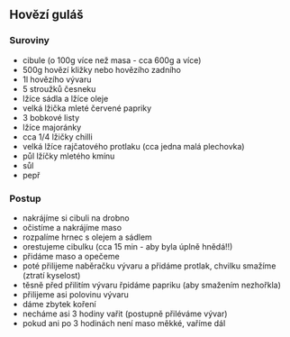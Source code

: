 ## Hovězí guláš

### Suroviny
- cibule (o 100g více než masa - cca 600g a více)
- 500g hovězí kližky nebo hovězího zadního
- 1l hovězího vývaru
- 5 stroužků česneku
- lžíce sádla a lžíce oleje
- velká lžička mleté červené papriky
- 3 bobkové listy
- lžíce majoránky
- cca 1/4 lžičky chilli
- velká lžíce rajčatového protlaku (cca jedna malá plechovka)
- půl lžíčky mletého kmínu
- sůl
- pepř

### Postup
- nakrájíme si cibuli na drobno
- očistíme a nakrájíme maso
- rozpalíme hrnec s olejem a sádlem
- orestujeme cibulku (cca 15 min - aby byla úplně hnědá!!)
- přidáme maso a opečeme
- poté přilijeme naběračku vývaru a přidáme protlak, chvilku smažíme (ztratí kyselost)
- těsně před přilitím vývaru řpidáme papriku (aby smažením nezhořkla)
- přilijeme asi polovinu vývaru
- dáme zbytek koření
- necháme asi 3 hodiny vařit (postupně přiléváme vývar)
- pokud ani po 3 hodinách není maso měkké, vaříme dál
